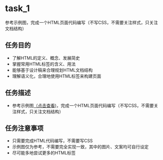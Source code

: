 # task_1
参考示例图，完成一个HTML页面代码编写（不写CSS，不需要关注样式，只关注文档结构）<br>
## 任务目的
* 了解HTML的定义、概念、发展简史<br>
* 掌握常用HTML标签的含义、用法<br>
* 能够基于设计稿来合理规划HTML文档结构<br>
* 理解语义化，合理地使用HTML标签来构建页面<br>
## 任务描述
* 参考示例图[（点击查看)](http://7xrp04.com1.z0.glb.clouddn.com/task_1_1_1.jpg)，完成一个HTML页面代码编写（不写CSS，不需要关注样式，只关注文档结构）<br>
## 任务注意事项
* 只需要完成HTML代码编写，不需要写CSS<br>
* 示例图仅为参考，不需要完全实现一致，其中的图片、文案均可自行设定<br>
* 尽可能多地尝试更多的HTML标签<br>

